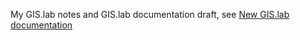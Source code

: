 My GIS.lab notes and GIS.lab documentation draft, see [New GIS.lab documentation](http://gislab-documentation.readthedocs.org/en/latest/)
